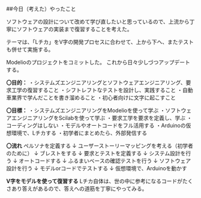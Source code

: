 ##今日（考えた）やったこと

ソフトウェアの設計について改めて学び直したいと思っているので、上流から丁寧にソフトウェアの実装まで復習することを考えた。

テーマは、「Lチカ」をV字の開発プロセスに合わせて、上から下へ、またテストも併せて実施する。

Modelioのプロジェクトをコミットした。
これから日々少しづつアップデートする。

**〇目的：**
・システムズエンジニアリングとソフトウェアエンジニアリング、要求工学の復習すること
・シフトレフトなテストを設計し、実践すること
・自動車業界で学んだことを書き溜めること
・初心者向けに文字に起こすこと

**〇目標：**
・システムズエンジニアリングをModelioを使って学ぶ
・ソフトウェアエンジニアリングをScilabを使って学ぶ
・要求工学を要求を定義し、学ぶ
・コーディングはしない
・モデルやオートコードをフル活用する
・Arduinoの仮想環境で、Lチカする
・初学者にまとめたら、外部発信する

**〇流れ**
ペルソナを定義する
↓
ユーザーストーリーマッピングを考える（初学者のために）
↓
ブレストをする
↓
要求とテストを定義する
↓
システム設計を行う
↓
オートコードする
↓
ふるまいベースの確認テストを行う
↓
ソフトウェア設計を行う
↓
モデルorコードでテストする
↓
仮想環境で、Arduinoを動かす

**V字をモデルを使って復習する**
Lチカ自体は、世の中に参考になるコードがたくさあり答えがあるので、答えへの道筋を丁寧にやってみる。

